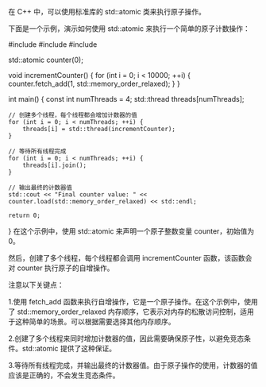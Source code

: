 在 C++ 中，可以使用标准库的 std::atomic 类来执行原子操作。

下面是一个示例，演示如何使用 std::atomic 来执行一个简单的原子计数操作：

#include <iostream>
#include <thread>
#include <atomic>

std::atomic<int> counter(0);

void incrementCounter() {
    for (int i = 0; i < 10000; ++i) {
        counter.fetch_add(1, std::memory_order_relaxed);
    }
}

int main() {
    const int numThreads = 4;
    std::thread threads[numThreads];

    // 创建多个线程，每个线程都会增加计数器的值
    for (int i = 0; i < numThreads; ++i) {
        threads[i] = std::thread(incrementCounter);
    }

    // 等待所有线程完成
    for (int i = 0; i < numThreads; ++i) {
        threads[i].join();
    }

    // 输出最终的计数器值
    std::cout << "Final counter value: " << counter.load(std::memory_order_relaxed) << std::endl;

    return 0;
}
在这个示例中，使用 std::atomic<int> 来声明一个原子整数变量 counter，初始值为 0。

然后，创建了多个线程，每个线程都会调用 incrementCounter 函数，该函数会对 counter 执行原子的自增操作。

注意以下关键点：

1.使用 fetch_add 函数来执行自增操作，它是一个原子操作。在这个示例中，使用了 std::memory_order_relaxed 内存顺序，它表示对内存的松散访问控制，适用于这种简单的场景。可以根据需要选择其他内存顺序。

2.创建了多个线程来同时增加计数器的值，因此需要确保原子性，以避免竞态条件。std::atomic 提供了这种保证。

3.等待所有线程完成，并输出最终的计数器值。由于原子操作的使用，计数器的值应该是正确的，不会发生竞态条件。